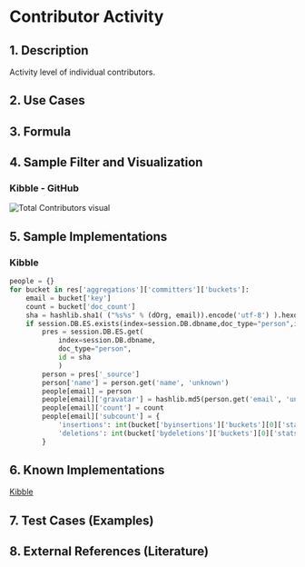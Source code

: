 # Contributor Activity 

## 1. Description
Activity level of individual contributors.

## 2. Use Cases

## 3. Formula

## 4. Sample Filter and Visualization
### Kibble - GitHub
![Total Contributors visual](https://user-images.githubusercontent.com/22136995/38274799-60629e0a-3755-11e8-9327-ce7ff5b73853.png)

## 5. Sample Implementations
### Kibble
```python
people = {}
for bucket in res['aggregations']['committers']['buckets']:
    email = bucket['key']
    count = bucket['doc_count']
    sha = hashlib.sha1( ("%s%s" % (dOrg, email)).encode('utf-8') ).hexdigest()
    if session.DB.ES.exists(index=session.DB.dbname,doc_type="person",id = sha):
        pres = session.DB.ES.get(
            index=session.DB.dbname,
            doc_type="person",
            id = sha
            )
        person = pres['_source']
        person['name'] = person.get('name', 'unknown')
        people[email] = person
        people[email]['gravatar'] = hashlib.md5(person.get('email', 'unknown').encode('utf-8')).hexdigest()
        people[email]['count'] = count
        people[email]['subcount'] = {
            'insertions': int(bucket['byinsertions']['buckets'][0]['stats']['value']),
            'deletions': int(bucket['bydeletions']['buckets'][0]['stats']['value'])
        }
```

## 6. Known Implementations

[Kibble](https://kibble.apache.org/)

## 7. Test Cases (Examples)

## 8. External References (Literature)
